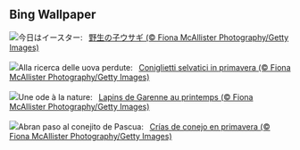 ## Bing Wallpaper
![](https://www.bing.com/th?id=OHR.BunnyLove_JA-JP1230746476_UHD.jpg&w=1000)今日はイースター:&nbsp;&ensp;[野生の子ウサギ (© Fiona McAllister Photography/Getty Images)](https://www.bing.com/th?id=OHR.BunnyLove_JA-JP1230746476_UHD.jpg)
<br><br/>
![](https://www.bing.com/th?id=OHR.BunnyLove_IT-IT3916580301_UHD.jpg&w=1000)Alla ricerca delle uova perdute:&nbsp;&ensp;[Coniglietti selvatici in primavera (© Fiona McAllister Photography/Getty Images)](https://www.bing.com/th?id=OHR.BunnyLove_IT-IT3916580301_UHD.jpg)
<br><br/>
![](https://www.bing.com/th?id=OHR.BunnyLove_FR-FR9891527833_UHD.jpg&w=1000)Une ode à la nature:&nbsp;&ensp;[Lapins de Garenne au printemps (© Fiona McAllister Photography/Getty Images)](https://www.bing.com/th?id=OHR.BunnyLove_FR-FR9891527833_UHD.jpg)
<br><br/>
![](https://www.bing.com/th?id=OHR.BunnyLove_ES-ES9248343079_UHD.jpg&w=1000)Abran paso al conejito de Pascua:&nbsp;&ensp;[Crías de conejo en primavera (© Fiona McAllister Photography/Getty Images)](https://www.bing.com/th?id=OHR.BunnyLove_ES-ES9248343079_UHD.jpg)
<br><br/>

